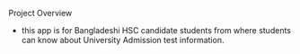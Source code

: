 Project Overview
- this app is for Bangladeshi HSC candidate students from where students can know about University Admission test information.

